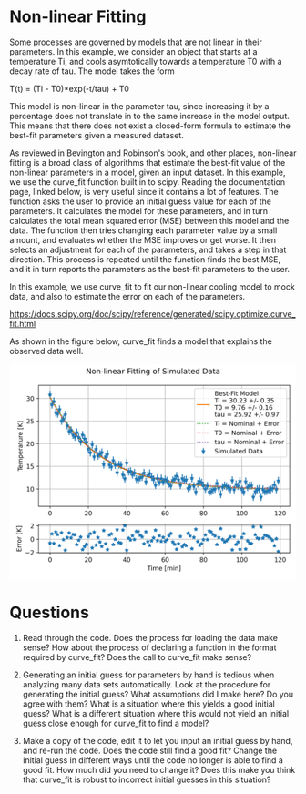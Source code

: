 # Non-linear Fitting

Some processes are governed by models that are not linear in their parameters. In this example, we consider an object that starts at a temperature Ti, and cools asymtotically towards a temperature T0 with a decay rate of tau. The model takes the form

T(t) = (Ti - T0)*exp(-t/tau) + T0

This model is non-linear in the parameter tau, since increasing it by a percentage does not translate in to the same increase in the model output. This means that there does not exist a closed-form formula to estimate the best-fit parameters given a measured dataset.

As reviewed in Bevington and Robinson's book, and other places, non-linear fitting is a broad class of algorithms that estimate the best-fit value of the non-linear parameters in a model, given an input dataset. In this example, we use the curve_fit function built in to scipy. Reading the documentation page, linked below, is very useful since it contains a lot of features. The function asks the user to provide an initial guess value for each of the parameters. It calculates the model for these parameters, and in turn calculates the total mean squared error (MSE) between this model and the data. The function then tries changing each parameter value by a small amount, and evaluates whether the MSE improves or get worse. It then selects an adjustment for each of the parameters, and takes a step in that direction. This process is repeated until the function finds the best MSE, and it in turn reports the parameters as the best-fit parameters to the user.

In this example, we use curve_fit to fit our non-linear cooling model to mock data, and also to estimate the error on each of the parameters.

https://docs.scipy.org/doc/scipy/reference/generated/scipy.optimize.curve_fit.html

As shown in the figure below, curve_fit finds a model that explains the observed data well.

![Non-linear Model](nonlinear_fit.png?raw=true)

# Questions

1) Read through the code. Does the process for loading the data make sense? How about the process of declaring a function in the format required by curve_fit? Does the call to curve_fit make sense?

2) Generating an initial guess for parameters by hand is tedious when analyzing many data sets automatically. Look at the procedure for generating the initial guess? What assumptions did I make here? Do you agree with them? What is a situation where this yields a good initial guess? What is a different situation where this would not yield an initial guess close enough for curve_fit to find a model?

3) Make a copy of the code, edit it to let you input an initial guess by hand, and re-run the code. Does the code still find a good fit? Change the initial guess in different ways until the code no longer is able to find a good fit. How much did you need to change it? Does this make you think that curve_fit is robust to incorrect initial guesses in this situation?
